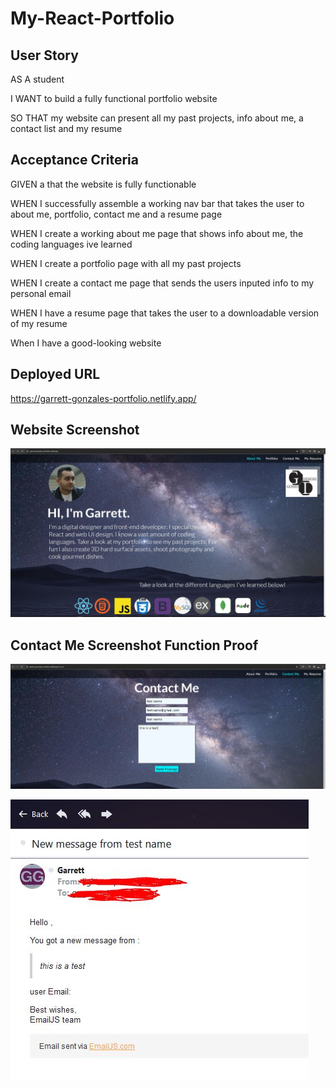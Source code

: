 # My-React-Portfolio

## User Story

AS A student

I WANT to build a fully functional portfolio website

SO THAT my website can present all my past projects, info about me, a contact list and my resume

## Acceptance Criteria

GIVEN a that the website is fully functionable

WHEN I successfully assemble a working nav bar that takes the user to about me, portfolio, contact me and a resume page

WHEN I create a working about me page that shows info about me, the coding languages ive learned

WHEN I create a portfolio page with all my past projects

WHEN I create a contact me page that sends the users inputed info to my personal email

WHEN I have a resume page that takes the user to a downloadable version of my resume

When I have a good-looking website

## Deployed URL

https://garrett-gonzales-portfolio.netlify.app/

## Website Screenshot

![portScreenshot](src/assets/portScreenshot.JPG)

## Contact Me Screenshot Function Proof

![CM](src/assets/contactMe.JPG)

![CMP](src/assets/contactMeEmail.JPG)
